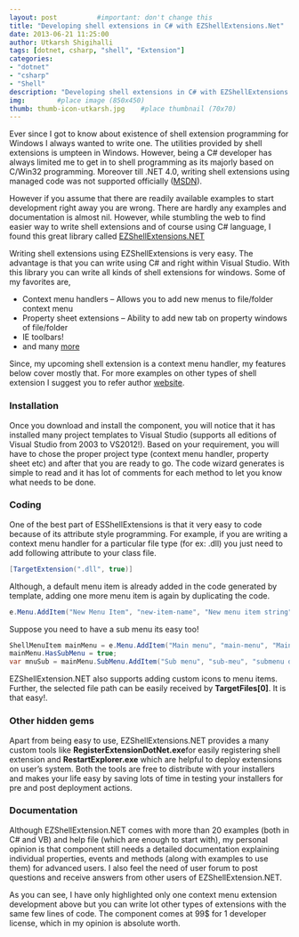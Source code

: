 ```yaml
---
layout: post          #important: don't change this
title: "Developing shell extensions in C# with EZShellExtensions.Net"
date: 2013-06-21 11:25:00
author: Utkarsh Shigihalli
tags: [dotnet, csharp, "shell", "Extension"]
categories:
- "dotnet"
- "csharp"
- "Shell"
description: "Developing shell extensions in C# with EZShellExtensions.Net"
img:        #place image (850x450)
thumb: thumb-icon-utkarsh.jpg    #place thumbnail (70x70)
---
```

Ever since I got to know about existence of shell extension programming for Windows I always wanted to write one. The utilities provided by shell extensions is umpteen in Windows. However, being a C# developer has always limited me to get in to shell programming as its majorly based on C/Win32 programming. Moreover till .NET 4.0, writing shell extensions using managed code was not supported officially ([MSDN](http://blogs.msdn.com/b/junfeng/archive/2005/11/18/494572.aspx)).

However if you assume that there are readily available examples to start development right away you are wrong. There are hardly any examples and documentation is almost nil. However, while stumbling the web to find easier way to write shell extensions and of course using C# language, I found this great library called [EZShellExtensions.NET](http://www.ssware.com/ezshell/ezshell.htm)

Writing shell extensions using EZShellExtensions is very easy. The advantage is that you can write using C# and right within Visual Studio. With this library you can write all kinds of shell extensions for windows. Some of my favorites are,

*   Context menu handlers – Allows you to add new menus to file/folder context menu 
*   Property sheet extensions – Ability to add new tab on property windows of file/folder 
*   IE toolbars! 
*   and many [more](http://www.ssware.com/ezshell/shots.htm)  

Since, my upcoming shell extension is a context menu handler, my features below cover mostly that. For more examples on other types of shell extension I suggest you to refer author [website](http://www.ssware.com/).

### Installation ###

Once you download and install the component, you will notice that it has installed many project templates to Visual Studio (supports all editions of Visual Studio from 2003 to VS2012!). Based on your requirement, you will have to chose the proper project type (context menu handler, property sheet etc) and after that you are ready to go. The code wizard generates is simple to read and it has lot of comments for each method to let you know what needs to be done.

### Coding ###

One of the best part of ESShellExtensions is that it very easy to code because of its attribute style programming. For example, if you are writing a context menu handler for a particular file type (for ex: .dll) you just need to add following attribute to your class file.

```cs
[TargetExtension(".dll", true)]
````

Although, a default menu item is already added in the code generated by template, adding one more menu item is again by duplicating the code.

```cs
e.Menu.AddItem("New Menu Item", "new-item-name", "New menu item string");
```

Suppose you need to have a sub menu its easy too!

```cs
ShellMenuItem mainMenu = e.Menu.AddItem("Main menu", "main-menu", "Main menu desc");
mainMenu.HasSubMenu = true;
var mnuSub = mainMenu.SubMenu.AddItem("Sub menu", "sub-meu", "submenu desc");
```

EZShellExtension.NET also supports adding custom icons to menu items. Further, the selected file path can be easily received by **TargetFiles[0]**. It is that easy!.

### Other hidden gems ###

Apart from being easy to use, EZShellExtensions.NET provides a many custom tools like **RegisterExtensionDotNet.exe**for easily registering shell extension and **RestartExplorer.exe** which are helpful to deploy extensions on user’s system. Both the tools are free to distribute with your installers and makes your life easy by saving lots of time in testing your installers for pre and post deployment actions.

### Documentation ###

Although EZShellExtension.NET comes with more than 20 examples (both in C# and VB) and help file (which are enough to start with), my personal opinion is that component still needs a detailed documentation explaining individual properties, events and methods (along with examples to use them) for advanced users. I also feel the need of user forum to post questions and receive answers from other users of EZShellExtension.NET.

As you can see, I have only highlighted only one context menu extension development above but you can write lot other types of extensions with the same few lines of code. The component comes at 99$ for 1 developer license, which in my opinion is absolute worth.